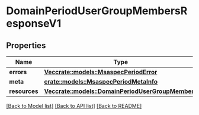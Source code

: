 # DomainPeriodUserGroupMembersResponseV1

## Properties

Name | Type | Description | Notes
------------ | ------------- | ------------- | -------------
**errors** | [**Vec<crate::models::MsaspecPeriodError>**](msaspec.Error.md) |  | 
**meta** | [**crate::models::MsaspecPeriodMetaInfo**](msaspec.MetaInfo.md) |  | 
**resources** | [**Vec<crate::models::DomainPeriodUserGroupMembers>**](domain.UserGroupMembers.md) |  | 

[[Back to Model list]](../README.md#documentation-for-models) [[Back to API list]](../README.md#documentation-for-api-endpoints) [[Back to README]](../README.md)


